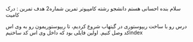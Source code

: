 سلام بنده احسانی هستم
دانشجو رشته کامپیوتر 
تمرین شماره2
هدف تمرین : درک کامیت


درس رو با ساخت ریپوستوری در گیتهاب شروع کردیم،
تا ریپوستوریمون رو به وی اس کد وصل کنیم.
اولین فایلی بود که داخل وی اس کد ساختیمindex
